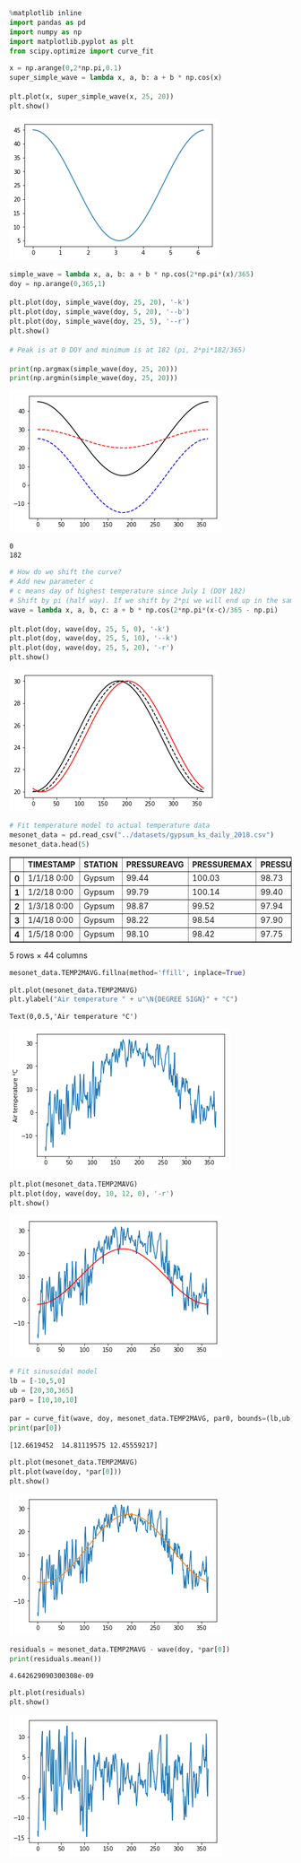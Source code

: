 ```python
%matplotlib inline
import pandas as pd
import numpy as np
import matplotlib.pyplot as plt
from scipy.optimize import curve_fit
```


```python
x = np.arange(0,2*np.pi,0.1)
super_simple_wave = lambda x, a, b: a + b * np.cos(x)

plt.plot(x, super_simple_wave(x, 25, 20))
plt.show()
```


![png](stats_curve_fitting_wave_files/stats_curve_fitting_wave_1_0.png)



```python
simple_wave = lambda x, a, b: a + b * np.cos(2*np.pi*(x)/365)
doy = np.arange(0,365,1)

plt.plot(doy, simple_wave(doy, 25, 20), '-k')
plt.plot(doy, simple_wave(doy, 5, 20), '--b')
plt.plot(doy, simple_wave(doy, 25, 5), '--r')
plt.show()

# Peak is at 0 DOY and minimum is at 182 (pi, 2*pi*182/365)

print(np.argmax(simple_wave(doy, 25, 20)))
print(np.argmin(simple_wave(doy, 25, 20)))
```


![png](stats_curve_fitting_wave_files/stats_curve_fitting_wave_2_0.png)


    0
    182



```python
# How do we shift the curve?
# Add new parameter c
# c means day of highest temperature since July 1 (DOY 182)
# Shift by pi (half way). If we shift by 2*pi we will end up in the same location
wave = lambda x, a, b, c: a + b * np.cos(2*np.pi*(x-c)/365 - np.pi)

plt.plot(doy, wave(doy, 25, 5, 0), '-k')
plt.plot(doy, wave(doy, 25, 5, 10), '--k')
plt.plot(doy, wave(doy, 25, 5, 20), '-r')
plt.show()
```


![png](stats_curve_fitting_wave_files/stats_curve_fitting_wave_3_0.png)



```python
# Fit temperature model to actual temperature data
mesonet_data = pd.read_csv("../datasets/gypsum_ks_daily_2018.csv")
mesonet_data.head(5)

```




<div>
<style scoped>
    .dataframe tbody tr th:only-of-type {
        vertical-align: middle;
    }

    .dataframe tbody tr th {
        vertical-align: top;
    }

    .dataframe thead th {
        text-align: right;
    }
</style>
<table border="1" class="dataframe">
  <thead>
    <tr style="text-align: right;">
      <th></th>
      <th>TIMESTAMP</th>
      <th>STATION</th>
      <th>PRESSUREAVG</th>
      <th>PRESSUREMAX</th>
      <th>PRESSUREMIN</th>
      <th>SLPAVG</th>
      <th>TEMP2MAVG</th>
      <th>TEMP2MMIN</th>
      <th>TEMP2MMAX</th>
      <th>TEMP10MAVG</th>
      <th>...</th>
      <th>SOILTMP10MAX</th>
      <th>SOILTMP10MIN</th>
      <th>SOILTMP5AVG655</th>
      <th>SOILTMP10AVG655</th>
      <th>SOILTMP20AVG655</th>
      <th>SOILTMP50AVG655</th>
      <th>VWC5CM</th>
      <th>VWC10CM</th>
      <th>VWC20CM</th>
      <th>VWC50CM</th>
    </tr>
  </thead>
  <tbody>
    <tr>
      <th>0</th>
      <td>1/1/18 0:00</td>
      <td>Gypsum</td>
      <td>99.44</td>
      <td>100.03</td>
      <td>98.73</td>
      <td>104.44</td>
      <td>-15.15</td>
      <td>-19.56</td>
      <td>-11.00</td>
      <td>-15.31</td>
      <td>...</td>
      <td>-1.18</td>
      <td>-2.45</td>
      <td>-1.33</td>
      <td>-1.14</td>
      <td>0.74</td>
      <td>3.50</td>
      <td>0.1377</td>
      <td>0.1167</td>
      <td>0.2665</td>
      <td>0.2203</td>
    </tr>
    <tr>
      <th>1</th>
      <td>1/2/18 0:00</td>
      <td>Gypsum</td>
      <td>99.79</td>
      <td>100.14</td>
      <td>99.40</td>
      <td>104.88</td>
      <td>-16.48</td>
      <td>-22.10</td>
      <td>-10.40</td>
      <td>-16.38</td>
      <td>...</td>
      <td>-1.56</td>
      <td>-3.46</td>
      <td>-2.10</td>
      <td>-1.82</td>
      <td>0.28</td>
      <td>3.13</td>
      <td>0.1234</td>
      <td>0.1021</td>
      <td>0.2642</td>
      <td>0.2196</td>
    </tr>
    <tr>
      <th>2</th>
      <td>1/3/18 0:00</td>
      <td>Gypsum</td>
      <td>98.87</td>
      <td>99.52</td>
      <td>97.94</td>
      <td>103.81</td>
      <td>-11.03</td>
      <td>-20.64</td>
      <td>-2.71</td>
      <td>-10.66</td>
      <td>...</td>
      <td>-1.49</td>
      <td>-3.61</td>
      <td>-2.21</td>
      <td>-1.93</td>
      <td>-0.08</td>
      <td>2.76</td>
      <td>0.1206</td>
      <td>0.0965</td>
      <td>0.2353</td>
      <td>0.2189</td>
    </tr>
    <tr>
      <th>3</th>
      <td>1/4/18 0:00</td>
      <td>Gypsum</td>
      <td>98.22</td>
      <td>98.54</td>
      <td>97.90</td>
      <td>102.99</td>
      <td>-5.83</td>
      <td>-11.79</td>
      <td>0.24</td>
      <td>-5.01</td>
      <td>...</td>
      <td>-0.98</td>
      <td>-2.67</td>
      <td>-1.60</td>
      <td>-1.46</td>
      <td>-0.21</td>
      <td>2.45</td>
      <td>0.1235</td>
      <td>0.0973</td>
      <td>0.2094</td>
      <td>0.2182</td>
    </tr>
    <tr>
      <th>4</th>
      <td>1/5/18 0:00</td>
      <td>Gypsum</td>
      <td>98.10</td>
      <td>98.42</td>
      <td>97.75</td>
      <td>102.88</td>
      <td>-4.73</td>
      <td>-14.22</td>
      <td>5.36</td>
      <td>-4.23</td>
      <td>...</td>
      <td>-0.72</td>
      <td>-2.81</td>
      <td>-1.54</td>
      <td>-1.38</td>
      <td>-0.25</td>
      <td>2.25</td>
      <td>0.1249</td>
      <td>0.0976</td>
      <td>0.2047</td>
      <td>0.2180</td>
    </tr>
  </tbody>
</table>
<p>5 rows × 44 columns</p>
</div>




```python
mesonet_data.TEMP2MAVG.fillna(method='ffill', inplace=True)
```


```python
plt.plot(mesonet_data.TEMP2MAVG)
plt.ylabel("Air temperature " + u"\N{DEGREE SIGN}" + "C")
```




    Text(0,0.5,'Air temperature °C')




![png](stats_curve_fitting_wave_files/stats_curve_fitting_wave_6_1.png)



```python
plt.plot(mesonet_data.TEMP2MAVG)
plt.plot(doy, wave(doy, 10, 12, 0), '-r')
plt.show()
```


![png](stats_curve_fitting_wave_files/stats_curve_fitting_wave_7_0.png)



```python
# Fit sinusoidal model
lb = [-10,5,0]
ub = [20,30,365]
par0 = [10,10,10]

par = curve_fit(wave, doy, mesonet_data.TEMP2MAVG, par0, bounds=(lb,ub))
print(par[0])

```

    [12.6619452  14.81119575 12.45559217]



```python
plt.plot(mesonet_data.TEMP2MAVG)
plt.plot(wave(doy, *par[0]))
plt.show()

```


![png](stats_curve_fitting_wave_files/stats_curve_fitting_wave_9_0.png)



```python
residuals = mesonet_data.TEMP2MAVG - wave(doy, *par[0])
print(residuals.mean())

```

    4.642629090300308e-09



```python
plt.plot(residuals)
plt.show()
```


![png](stats_curve_fitting_wave_files/stats_curve_fitting_wave_11_0.png)

